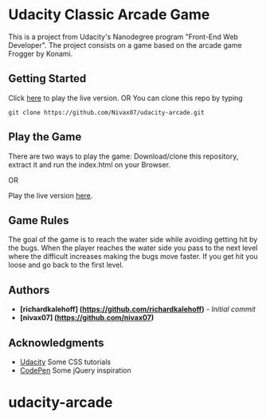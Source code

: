 # Udacity Classic Arcade Game

This is a project from Udacity's Nanodegree program "Front-End Web Developer". The project consists on a game based on the arcade game Frogger by Konami.

## Getting Started

Click [here](https://nivax07.github.io/udacity-arcade/) to play the live version.
OR
You can clone this repo by typing

```
git clone https://github.com/Nivax07/udacity-arcade.git
```

## Play the Game

There are two ways to play the game:
Download/clone this repository, extract it and run the index.html on your Browser.

OR

Play the live version [here](https://nivax07.github.io/udacity-arcade/).


## Game Rules

The goal of the game is to reach the water side while avoiding getting hit by the bugs. When the player reaches the water side you pass to the next level where the difficult increases making the bugs move faster. If you get hit you loose and go back to the first level.

## Authors

* **[richardkalehoff] (https://github.com/richardkalehoff)** - *Initial commit*
* **[nivax07] (https://github.com/nivax07)** 


## Acknowledgments

* [Udacity](https://www.udacity.com/) Some CSS tutorials
* [CodePen](https://codepen.io/) Some jQuery inspiration

# udacity-arcade
